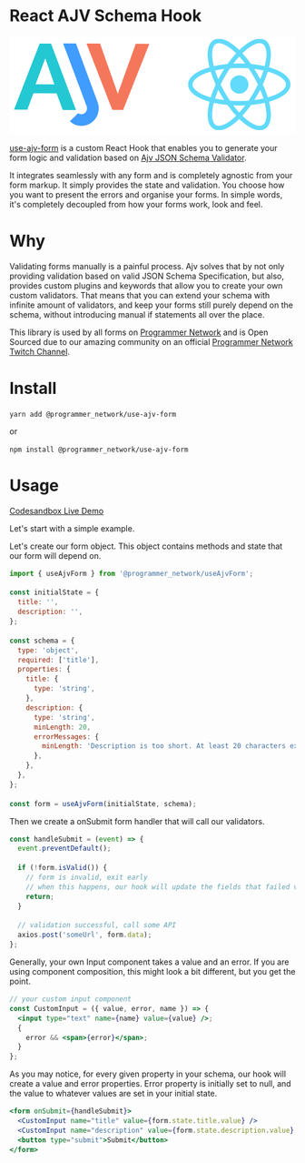 # React AJV Schema Hook

![Drag Racing](./assets/ajv-react.png)

[use-ajv-form](https://github.com/agjs/use-ajv-form) is a custom React Hook that enables you to generate your form logic and validation based on [Ajv JSON Schema Validator](https://ajv.js.org/).

It integrates seamlessly with any form and is completely agnostic from your form markup. It simply provides the state and validation. You choose how you want to present the errors and organise your forms. In simple words, it's completely decoupled from how your forms work, look and feel.

# Why

Validating forms manually is a painful process. Ajv solves that by not only providing validation based on valid JSON Schema Specification, but also, provides custom plugins and keywords that allow you to create your own custom validators. That means that you can extend your schema with infinite amount of validators, and keep your forms still purely depend on the schema, without introducing manual if statements all over the place.

This library is used by all forms on [Programmer Network](https://programmer.network/) and is Open Sourced due to our amazing community on an official [Programmer Network Twitch Channel](https://twitch.tv/programmer_network).

# Install

`yarn add @programmer_network/use-ajv-form`

or

`npm install @programmer_network/use-ajv-form`

# Usage

[Codesandbox Live Demo](https://google.com)

Let's start with a simple example.

Let's create our form object. This object contains methods and state that our form will depend on.

```javascript
import { useAjvForm } from '@programmer_network/useAjvForm';

const initialState = {
  title: '',
  description: '',
};

const schema = {
  type: 'object',
  required: ['title'],
  properties: {
    title: {
      type: 'string',
    },
    description: {
      type: 'string',
      minLength: 20,
      errorMessages: {
        minLength: 'Description is too short. At least 20 characters expected.',
      },
    },
  },
};

const form = useAjvForm(initialState, schema);
```

Then we create a onSubmit form handler that will call our validators.

```js
const handleSubmit = (event) => {
  event.preventDefault();

  if (!form.isValid()) {
    // form is invalid, exit early
    // when this happens, our hook will update the fields that failed validation
    return;
  }

  // validation successful, call some API
  axios.post('someUrl', form.data);
};
```

Generally, your own Input component takes a value and an error. If you are using component composition, this might look a bit different, but you get the point.

```jsx
// your custom input component
const CustomInput = ({ value, error, name }) => {
  <input type="text" name={name} value={value} />;
  {
    error && <span>{error}</span>;
  }
};
```

As you may notice, for every given property in your schema, our hook will create a value and error properties. Error property is initially set to null, and the value to whatever values are set in your initial state.

```jsx
<form onSubmit={handleSubmit}>
  <CustomInput name="title" value={form.state.title.value} />
  <CustomInput name="description" value={form.state.description.value} />
  <button type="submit">Submit</button>
</form>
```
